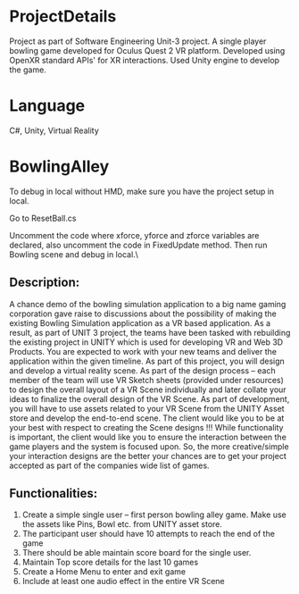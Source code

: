 
# ProjectDetails
Project as part of Software Engineering Unit-3 project. A single player bowling game developed for Oculus Quest 2 VR platform. Developed using OpenXR standard APIs' for XR interactions. Used Unity engine to develop the game.

# Language
C\#, Unity, Virtual Reality 

# BowlingAlley

To debug in local without HMD, make sure you have the project setup in local.

Go to ResetBall.cs

Uncomment the code where xforce, yforce and zforce variables are declared, also uncomment the code in FixedUpdate method. Then run Bowling scene and debug in local.\

## Description:
A chance demo of the bowling simulation application to a big name gaming corporation gave raise to
discussions about the possibility of making the existing Bowling Simulation application as a VR based
application. As a result, as part of UNIT 3 project, the teams have been tasked with rebuilding the existing
project in UNITY which is used for developing VR and Web 3D Products. You are expected to work with
your new teams and deliver the application within the given timeline.
As part of this project, you will design and develop a virtual reality scene. As part of the design process –
each member of the team will use VR Sketch sheets (provided under resources) to design the overall layout
of a VR Scene individually and later collate your ideas to finalize the overall design of the VR Scene. As
part of development, you will have to use assets related to your VR Scene from the UNITY Asset store and
develop the end-to-end scene.
The client would like you to be at your best with respect to creating the Scene designs !!! While functionality
is important, the client would like you to ensure the interaction between the game players and the system is
focused upon. So, the more creative/simple your interaction designs are the better your chances are to get
your project accepted as part of the companies wide list of games.

## Functionalities:

1. Create a simple single user – first person bowling alley game. Make use the assets like
Pins, Bowl etc. from UNITY asset store.
2. The participant user should have 10 attempts to reach the end of the game
3. There should be able maintain score board for the single user. 
4. Maintain Top score details for the last 10 games 
5. Create a Home Menu to enter and exit game 
6. Include at least one audio effect in the entire VR Scene

